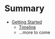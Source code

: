 # Summary

* [Getting Started](docs/getting_started.md)
  * [Timeline](docs/timline.md)
  * ...more to come
